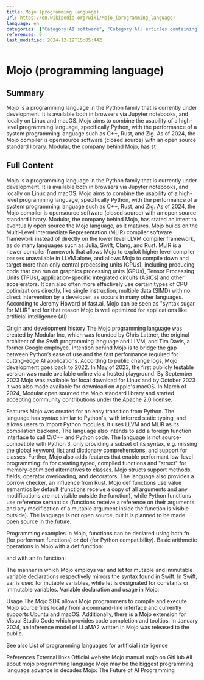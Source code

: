 ```yaml
---
title: Mojo (programming language)
url: https://en.wikipedia.org/wiki/Mojo_(programming_language)
language: en
categories: ["Category:AI software", "Category:All articles containing potentially dated statements", "Category:All articles with unsourced statements", "Category:Articles containing potentially dated statements from 2024", "Category:Articles with example Python (programming language) code", "Category:Articles with short description", "Category:Articles with unsourced statements from October 2023", "Category:Cross-platform software", "Category:High-level programming languages", "Category:Multi-paradigm programming languages", "Category:Notebook interface", "Category:Official website different in Wikidata and Wikipedia", "Category:Programming languages", "Category:Programming languages created in 2023", "Category:Python (programming language)", "Category:Python (programming language) implementations", "Category:Short description is different from Wikidata", "Category:Software using the Apache license", "Category:Text-oriented programming languages"]
references: 0
last_modified: 2024-12-19T15:05:44Z
---
```


# Mojo (programming language)

## Summary

Mojo is a programming language in the Python family that is currently under development. It is available both in browsers via Jupyter notebooks, and locally on Linux and macOS. Mojo aims to combine the usability of a high-level programming language, specifically Python, with the performance of a system programming language such as C++, Rust, and Zig. As of 2024, the Mojo compiler is opensource software (closed source) with an open source standard library. Modular, the company behind Mojo, has st

## Full Content

Mojo is a programming language in the Python family that is currently under development. It is available both in browsers via Jupyter notebooks, and locally on Linux and macOS. Mojo aims to combine the usability of a high-level programming language, specifically Python, with the performance of a system programming language such as C++, Rust, and Zig. As of 2024, the Mojo compiler is opensource software (closed source) with an open source standard library. Modular, the company behind Mojo, has stated an intent to eventually open source the Mojo language, as it matures.
Mojo builds on the Multi-Level Intermediate Representation (MLIR) compiler software framework instead of directly on the lower level LLVM compiler framework, as do many languages such as Julia, Swift, Clang, and Rust. MLIR is a newer compiler framework that allows Mojo to exploit higher level compiler passes unavailable in LLVM alone, and allows Mojo to compile down and target more than only central processing units (CPUs), including producing code that can run on graphics  processing units (GPUs), Tensor Processing Units (TPUs), application-specific integrated circuits (ASICs) and other accelerators. It can also often more effectively use certain types of CPU optimizations directly, like single instruction, multiple data (SIMD) with no direct intervention by a developer, as occurs in many other languages. According to Jeremy Howard of fast.ai, Mojo can be seen as "syntax sugar for MLIR" and for that reason Mojo is well optimized for applications like artificial intelligence (AI).

Origin and development history
The Mojo programming language was created by Modular Inc, which was founded by Chris Lattner, the original architect of the Swift programming language and LLVM, and Tim Davis, a former Google employee. Intention behind Mojo is to bridge the gap between Python’s ease of use and the fast performance required for cutting-edge AI applications.
According to public change logs, Mojo development goes back to 2022. In May of 2023, the first publicly testable version was made available online via a hosted playground. By September 2023 Mojo was available for local download for Linux and by October 2023 it was also made available for download on Apple's macOS.
In March of 2024, Modular open sourced the Mojo standard library and started accepting community contributions under the Apache 2.0 license.

Features
Mojo was created for an easy transition from Python. The language has syntax similar to Python's, with inferred static typing, and allows users to import Python modules. It uses LLVM and MLIR as its compilation backend. The language also intends to add a foreign function interface to call C/C++ and Python code. The language is not source-compatible with Python 3, only providing a subset of its syntax, e.g. missing the global keyword, list and dictionary comprehensions, and support for classes. Further, Mojo also adds features that enable performant low-level programming: fn for creating typed, compiled functions and "struct" for memory-optimized alternatives to classes. Mojo structs support methods, fields, operator overloading, and decorators.
The language also provides a borrow checker, an influence from Rust. Mojo def functions use value semantics by default (functions receive a copy of all arguments and any modifications are not visible outside the function), while Python functions use reference semantics (functions receive a reference on their arguments and any modification of a mutable argument inside the function is visible outside).
The language is not open source, but it is planned to be made open source in the future.

Programming examples
In Mojo, functions can be declared using both fn (for performant functions) or def (for Python compatibility).
Basic arithmetic operations in Mojo with a def function:

and with an fn function:

The manner in which Mojo employs var and let for mutable and immutable variable declarations respectively mirrors the syntax found in Swift. In Swift, var is used for mutable variables, while let is designated for constants or immutable variables.
Variable declaration and usage in Mojo:

Usage
The Mojo SDK allows Mojo programmers to compile and execute Mojo source files locally from a command-line interface and currently supports Ubuntu and macOS. Additionally, there is a Mojo extension for Visual Studio Code which provides code completion and tooltips.
In January 2024, an inference model of LLaMA2 written in Mojo was released to the public.

See also
List of programming languages for artificial intelligence

References
External links
Official website
Mojo manual
mojo on GitHub
All about mojo programming language
Mojo may be the biggest programming language advance in decades
Mojo: The Future of AI Programming
